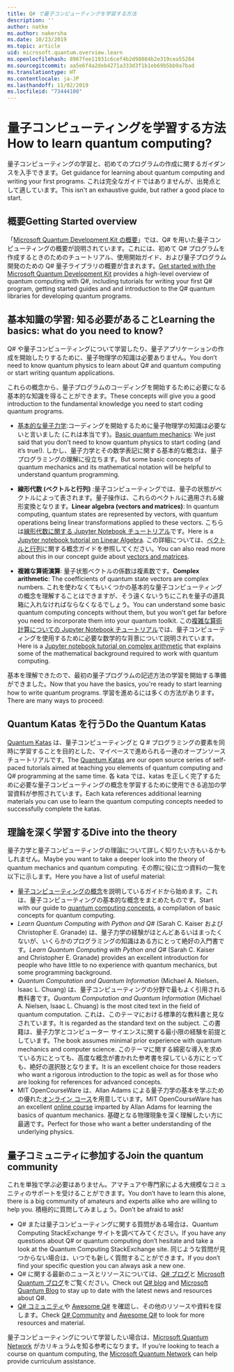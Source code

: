 ```yaml
---
title: Q# で量子コンピューティングを学習する方法
description: ''
author: natke
ms.author: nakersha
ms.date: 10/23/2019
ms.topic: article
uid: microsoft.quantum.overview.learn
ms.openlocfilehash: 8967fee11931c6cef4b2d98084b2e319cea55284
ms.sourcegitcommit: aa5e6f4a2deb4271a333d3f1b1eb69b5bb9a7bad
ms.translationtype: HT
ms.contentlocale: ja-JP
ms.lasthandoff: 11/02/2019
ms.locfileid: "73444108"
---
```

# <a name="how-to-learn-quantum-computing"></a><span data-ttu-id="d2973-102">量子コンピューティングを学習する方法</span><span class="sxs-lookup"><span data-stu-id="d2973-102">How to learn quantum computing?</span></span>

<span data-ttu-id="d2973-103">量子コンピューティングの学習と、初めてのプログラムの作成に関するガイダンスを入手できます。</span><span class="sxs-lookup"><span data-stu-id="d2973-103">Get guidance for learning about quantum computing and writing your first programs.</span></span> <span data-ttu-id="d2973-104">これは完全なガイドではありませんが、出発点として適しています。</span><span class="sxs-lookup"><span data-stu-id="d2973-104">This isn't an exhaustive guide, but rather a good place to start.</span></span>

## <a name="getting-started-overview"></a><span data-ttu-id="d2973-105">概要</span><span class="sxs-lookup"><span data-stu-id="d2973-105">Getting Started overview</span></span>

<span data-ttu-id="d2973-106">「[Microsoft Quantum Development Kit の概要](xref:microsoft.quantum.welcome)」では、Q# を用いた量子コンピューティングの概要が説明されています。これには、初めて Q# プログラムを作成するときのためのチュートリアル、使用開始ガイド、および量子プログラム開発のための Q# 量子ライブラリの概要が含まれます。</span><span class="sxs-lookup"><span data-stu-id="d2973-106">[Get started with the Microsoft Quantum Development Kit](xref:microsoft.quantum.welcome) provides a high-level overview of quantum computing with Q#, including tutorials for writing your first Q# program, getting started guides and and introduction to the Q# quantum libraries for developing quantum programs.</span></span>

## <a name="learning-the-basics-what-do-you-need-to-know"></a><span data-ttu-id="d2973-107">基本知識の学習: 知る必要があること</span><span class="sxs-lookup"><span data-stu-id="d2973-107">Learning the basics: what do you need to know?</span></span>

<span data-ttu-id="d2973-108">Q# や量子コンピューティングについて学習したり、量子アプリケーションの作成を開始したりするために、量子物理学の知識は必要ありません。</span><span class="sxs-lookup"><span data-stu-id="d2973-108">You don’t need to know quantum physics to learn about Q# and quantum computing or start writing quantum applications.</span></span>

<span data-ttu-id="d2973-109">これらの概念から、量子プログラムのコーディングを開始するために必要になる基本的な知識を得ることができます。</span><span class="sxs-lookup"><span data-stu-id="d2973-109">These concepts will give you a good introduction to the fundamental knowledge you need to start coding quantum programs.</span></span>  

* <span data-ttu-id="d2973-110">[基本的な量子力学](xref:microsoft.quantum.concepts.intro):コーディングを開始するために量子物理学の知識は必要ないと言いました (これは本当です)。</span><span class="sxs-lookup"><span data-stu-id="d2973-110">[Basic quantum mechanics](xref:microsoft.quantum.concepts.intro): We just said that you don’t need to know quantum physics to start coding (and it’s true!).</span></span> <span data-ttu-id="d2973-111">しかし、量子力学とその数学表記に関する基本的な概念は、量子プログラミングの理解に役立ちます。</span><span class="sxs-lookup"><span data-stu-id="d2973-111">But some basic concepts of quantum mechanics and its mathematical notation will be helpful to understand quantum programming.</span></span>

* <span data-ttu-id="d2973-112">**線形代数 (ベクトルと行列)** :量子コンピューティングでは、量子の状態がベクトルによって表されます。量子操作は、これらのベクトルに適用される線形変換となります。</span><span class="sxs-lookup"><span data-stu-id="d2973-112">**Linear algebra (vectors and matrices)**: In quantum computing, quantum states are represented by vectors, with quantum operations being linear transformations applied to these vectors.</span></span>  <span data-ttu-id="d2973-113">こちらは[線形代数に関する Jupyter Notebook チュートリアル](https://github.com/microsoft/QuantumKatas/tree/master/tutorials/LinearAlgebra)です。</span><span class="sxs-lookup"><span data-stu-id="d2973-113">Here is a [Jupyter notebook tutorial on Linear Algebra](https://github.com/microsoft/QuantumKatas/tree/master/tutorials/LinearAlgebra).</span></span>  <span data-ttu-id="d2973-114">この詳細については、[ベクトルと行列](xref:microsoft.quantum.concepts.vectors)に関する概念ガイドを参照してください。</span><span class="sxs-lookup"><span data-stu-id="d2973-114">You can also read more about this in our concept guide about [vectors and matrices](xref:microsoft.quantum.concepts.vectors).</span></span>

* <span data-ttu-id="d2973-115">**複雑な算術演算**: 量子状態ベクトルの係数は複素数です。</span><span class="sxs-lookup"><span data-stu-id="d2973-115">**Complex arithmetic**: The coefficients of quantum state vectors are complex numbers.</span></span> <span data-ttu-id="d2973-116">これを使わなくてもいくつかの基本的な量子コンピューティングの概念を理解することはできますが、そう遠くないうちにこれを量子の道具箱に入れなければならなくなるでしょう。</span><span class="sxs-lookup"><span data-stu-id="d2973-116">You can understand some basic quantum computing concepts without them, but you won't get far before you need to incorporate them into your quantum toolkit.</span></span>  <span data-ttu-id="d2973-117">この[複雑な算術計算についての Jupyter Notebook チュートリアル](https://github.com/microsoft/QuantumKatas/tree/master/tutorials/ComplexArithmetic)では、量子コンピューティングを使用するために必要な数学的な背景について説明されています。</span><span class="sxs-lookup"><span data-stu-id="d2973-117">Here is a [Jupyter notebook tutorial on complex arithmetic](https://github.com/microsoft/QuantumKatas/tree/master/tutorials/ComplexArithmetic) that explains some of the mathematical background required to work with quantum computing.</span></span> 

<span data-ttu-id="d2973-118">基本を理解できたので、最初の量子プログラムの記述方法の学習を開始する準備ができました。</span><span class="sxs-lookup"><span data-stu-id="d2973-118">Now that you have the basics, you're ready to start learning how to write quantum programs.</span></span>  <span data-ttu-id="d2973-119">学習を進めるには多くの方法があります。</span><span class="sxs-lookup"><span data-stu-id="d2973-119">There are many ways to proceed:</span></span>

## <a name="do-the-quantum-katas"></a><span data-ttu-id="d2973-120">Quantum Katas を行う</span><span class="sxs-lookup"><span data-stu-id="d2973-120">Do the Quantum Katas</span></span>

<span data-ttu-id="d2973-121">[Quantum Katas](xref:microsoft.quantum.overview.katas) は、量子コンピューティングと Q # プログラミングの要素を同時に学習することを目的とした、マイペースで進められる一連のオープンソース チュートリアルです。</span><span class="sxs-lookup"><span data-stu-id="d2973-121">The [Quantum Katas](xref:microsoft.quantum.overview.katas) are our open source series of self-paced tutorials aimed at teaching you elements of quantum computing and Q# programming at the same time.</span></span>  <span data-ttu-id="d2973-122">各 kata では、katas を正しく完了するために必要な量子コンピューティングの概念を学習するために使用できる追加の学習資料が参照されています。</span><span class="sxs-lookup"><span data-stu-id="d2973-122">Each kata references additional learning materials you can use to learn the quantum computing concepts needed to successfully complete the katas.</span></span>  

## <a name="dive-into-the-theory"></a><span data-ttu-id="d2973-123">理論を深く学習する</span><span class="sxs-lookup"><span data-stu-id="d2973-123">Dive into the theory</span></span>

<span data-ttu-id="d2973-124">量子力学と量子コンピューティングの理論について詳しく知りたい方もいるかもしれません。</span><span class="sxs-lookup"><span data-stu-id="d2973-124">Maybe you want to take a deeper look into the theory of quantum mechanics and quantum computing.</span></span> <span data-ttu-id="d2973-125">その際に役に立つ資料の一覧を以下に示します。</span><span class="sxs-lookup"><span data-stu-id="d2973-125">Here you have a list of useful material:</span></span>

* <span data-ttu-id="d2973-126">[量子コンピューティングの概念](xref:microsoft.quantum.concepts.intro)を説明しているガイドから始めます。これは、量子コンピューティングの基本的な概念をまとめたものです。</span><span class="sxs-lookup"><span data-stu-id="d2973-126">Start with our guide to [quantum computing concepts](xref:microsoft.quantum.concepts.intro), a compilation of basic concepts for quantum computing.</span></span>
* <span data-ttu-id="d2973-127">_Learn Quantum Computing with Python and Q#_ (Sarah C. Kaiser および Christopher E. Granade) は、量子力学の経験がほとんどあるいはまったくないが、いくらかのプログラミングの知識はある方にとって絶好の入門書です。</span><span class="sxs-lookup"><span data-stu-id="d2973-127">_Learn Quantum Computing with Python and Q#_ (Sarah C. Kaiser and Christopher E. Granade) provides an excellent introduction for people who have little to no experience with quantum mechanics, but some programming background.</span></span>
* <span data-ttu-id="d2973-128">_Quantum Computation and Quantum Information_ (Michael A. Nielsen、Isaac L. Chuang) は、量子コンピューティングの分野で最もよく引用される教科書です。</span><span class="sxs-lookup"><span data-stu-id="d2973-128">_Quantum Computation and Quantum Information_ (Michael A. Nielsen, Isaac L. Chuang) is the most cited text in the field of quantum computation.</span></span> <span data-ttu-id="d2973-129">これは、このテーマにおける標準的な教科書と見なされています。</span><span class="sxs-lookup"><span data-stu-id="d2973-129">It is regarded as the standard text on the subject.</span></span> <span data-ttu-id="d2973-130">この書籍は、量子力学とコンピューター サイエンスに関する最小限の経験を前提としています。</span><span class="sxs-lookup"><span data-stu-id="d2973-130">The book assumes minimal prior experience with quantum mechanics and computer science.</span></span> <span data-ttu-id="d2973-131">このテーマに関する綿密な導入を求めている方にとっても、高度な概念が書かれた参考書を探している方にとっても、絶好の選択肢となります。</span><span class="sxs-lookup"><span data-stu-id="d2973-131">It is an excellent choice for those readers who want a rigorous introduction to the topic as well as for those who are looking for references for advanced concepts.</span></span>
* <span data-ttu-id="d2973-132">MIT OpenCourseWare は、Allan Adams による量子力学の基本を学ぶための優れた[オンライン コース](https://www.youtube.com/watch?v=lZ3bPUKo5zc&list=PLUl4u3cNGP61-9PEhRognw5vryrSEVLPr)を用意しています。</span><span class="sxs-lookup"><span data-stu-id="d2973-132">MIT OpenCourseWare has an excellent [online course](https://www.youtube.com/watch?v=lZ3bPUKo5zc&list=PLUl4u3cNGP61-9PEhRognw5vryrSEVLPr) imparted by Allan Adams for learning the basics of quantum mechanics.</span></span> <span data-ttu-id="d2973-133">基礎となる物理現象を深く理解したい方に最適です。</span><span class="sxs-lookup"><span data-stu-id="d2973-133">Perfect for those who want a better understanding of the underlying physics.</span></span>

## <a name="join-the-quantum-community"></a><span data-ttu-id="d2973-134">量子コミュニティに参加する</span><span class="sxs-lookup"><span data-stu-id="d2973-134">Join the quantum community</span></span>

<span data-ttu-id="d2973-135">これを単独で学ぶ必要はありません。アマチュアや専門家による大規模なコミュニティのサポートを受けることができます。</span><span class="sxs-lookup"><span data-stu-id="d2973-135">You don’t have to learn this alone, there is a big community of amateurs and experts alike who are willing to help you.</span></span> <span data-ttu-id="d2973-136">積極的に質問してみましょう。</span><span class="sxs-lookup"><span data-stu-id="d2973-136">Don’t be afraid to ask!</span></span>

* <span data-ttu-id="d2973-137">Q# または量子コンピューティングに関する質問がある場合は、Quantum Computing StackExchange サイトを調べてみてください。</span><span class="sxs-lookup"><span data-stu-id="d2973-137">If you have any questions about Q# or quantum computing don’t hesitate and take a look at the Quantum Computing StackExchange site.</span></span> <span data-ttu-id="d2973-138">同じような質問が見つからない場合は、いつでも新しく質問することができます。</span><span class="sxs-lookup"><span data-stu-id="d2973-138">If you don’t find your specific question you can always ask a new one.</span></span> 
* <span data-ttu-id="d2973-139">Q# に関する最新のニュースとリソースについては、[Q# ブログ](https://devblogs.microsoft.com/qsharp/)と [Microsoft Quantum ブログ](https://cloudblogs.microsoft.com/quantum/)をご覧ください。</span><span class="sxs-lookup"><span data-stu-id="d2973-139">Check out [Q# blog](https://devblogs.microsoft.com/qsharp/) and [Microsoft Quantum Blog](https://cloudblogs.microsoft.com/quantum/) to stay up to date with the latest news and resources about Q#.</span></span>
* <span data-ttu-id="d2973-140">[Q# コミュニティ](https://qsharp.community/)や [Awesome Q#](https://project-awesome.org/ebraminio/awesome-qsharp) を確認し、その他のリソースや資料を探します。</span><span class="sxs-lookup"><span data-stu-id="d2973-140">Check [Q# Community](https://qsharp.community/) and [Awesome Q#](https://project-awesome.org/ebraminio/awesome-qsharp) to look for more resources and material.</span></span>

 <span data-ttu-id="d2973-141">量子コンピューティングについて学習したい場合は、[Microsoft Quantum Network](https://info.microsoft.com/LearnMoreAboutMicrosoftQuantumNetwork.html) がカリキュラムを知る参考になります。</span><span class="sxs-lookup"><span data-stu-id="d2973-141">If you’re looking to teach a course on quantum computing, the [Microsoft Quantum Network](https://info.microsoft.com/LearnMoreAboutMicrosoftQuantumNetwork.html) can help provide curriculum assistance.</span></span>  

